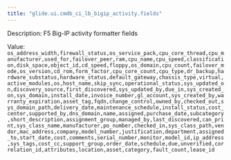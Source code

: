 ```yaml
---
title: "glide.ui.cmdb_ci_lb_bigip_activity.fields"
---
```


Description: F5 Big-IP activity formatter fields

Value: `os_address_width,firewall_status,os_service_pack,cpu_core_thread,cpu_manufacturer,used_for,failover_peer,ram,cpu_name,cpu_speed,classification,disk_space,object_id,cd_speed,floppy,os_domain,cpu_count,failover_mode,os_version,cd_rom,form_factor,cpu_core_count,cpu_type,dr_backup,hardware_substatus,hardware_status,default_gateway,chassis_type,virtual,active_modules,os,host_name,skip_sync,operational_status,sys_updated_on,discovery_source,first_discovered,sys_updated_by,due_in,sys_created_on,sys_domain,install_date,invoice_number,gl_account,sys_created_by,warranty_expiration,asset_tag,fqdn,change_control,owned_by,checked_out,sys_domain_path,delivery_date,maintenance_schedule,install_status,cost_center,supported_by,dns_domain,name,assigned,purchase_date,subcategory,short_description,assignment_group,managed_by,last_discovered,can_print,sys_class_name,manufacturer,po_number,checked_in,sys_class_path,vendor,mac_address,company,model_number,justification,department,assigned_to,start_date,cost,comments,serial_number,monitor,model_id,ip_address,sys_tags,cost_cc,support_group,order_date,schedule,due,unverified,correlation_id,attributes,location,asset,category,fault_count,lease_id`